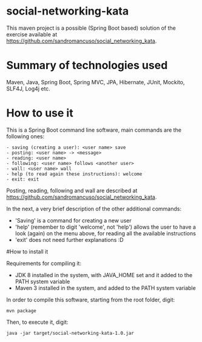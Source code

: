 # social-networking-kata

This maven project is a possible (Spring Boot based) solution of the exercise available at https://github.com/sandromancuso/social_networking_kata.

# Summary of technologies used

Maven, Java, Spring Boot, Spring MVC, JPA, Hibernate, JUnit, Mockito, SLF4J, Log4j etc.

# How to use it

This is a Spring Boot command line software, main commands are the following ones:

```
- saving (creating a user): <user name> save
- posting: <user name> -> <message>
- reading: <user name>
- following: <user name> follows <another user>
- wall: <user name> wall
- help (to read again these instructions): welcome
- exit: exit
```

Posting, reading, following and wall are described at https://github.com/sandromancuso/social_networking_kata.

In the next, a very brief description of the other additional commands:

- 'Saving' is a command for creating a new user
- 'help' (remember to digit 'welcome', not 'help') allows the user to have a look (again) on the menu above, for reading all the available instructions
- 'exit' does not need further explanations :D

#How to install it

Requirements for compiling it:

- JDK 8 installed in the system, with JAVA_HOME set and it added to the PATH system variable
- Maven 3 installed in the system, and added to the PATH system variable

In order to compile this software, starting from the root folder, digit:

```
mvn package
```

Then, to execute it, digit:

```
java -jar target/social-networking-kata-1.0.jar
```
